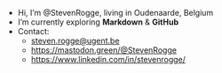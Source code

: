 - Hi, I’m @StevenRogge, living in Oudenaarde, Belgium
- I’m currently exploring **Markdown** & **GitHub**
- Contact:
  - steven.rogge@ugent.be
  - https://mastodon.green/@StevenRogge
  - https://www.linkedin.com/in/stevenrogge/
  
<!---
StevenRogge/StevenRogge is a ✨ special ✨ repository because its `README.md` (this file) appears on your GitHub profile.
You can click the Preview link to take a look at your changes.
--->
